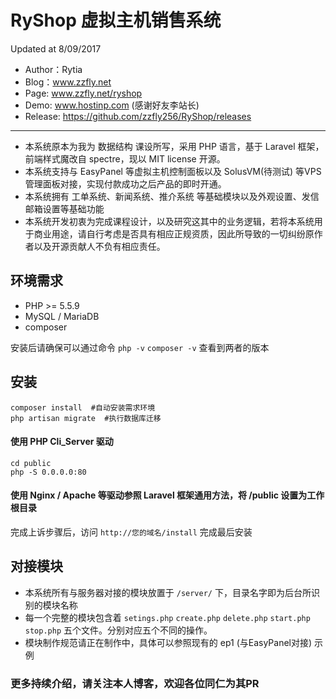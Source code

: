 # RyShop 虚拟主机销售系统
Updated at 8/09/2017
- Author：Rytia
- Blog：www.zzfly.net
- Page: www.zzfly.net/ryshop
- Demo: www.hostinp.com (感谢好友李站长)
- Release: https://github.com/zzfly256/RyShop/releases
---
- 本系统原本为我为 数据结构 课设所写，采用 PHP 语言，基于 Laravel 框架，前端样式魔改自 spectre，现以 MIT license 开源。
- 本系统支持与 EasyPanel 等虚拟主机控制面板以及 SolusVM(待测试) 等VPS管理面板对接，实现付款成功之后产品的即时开通。
- 本系统拥有 工单系统、新闻系统、推介系统 等基础模块以及外观设置、发信邮箱设置等基础功能
- 本系统开发初衷为完成课程设计，以及研究这其中的业务逻辑，若将本系统用于商业用途，请自行考虑是否具有相应正规资质，因此所导致的一切纠纷原作者以及开源贡献人不负有相应责任。

## 环境需求
- PHP >= 5.5.9
- MySQL / MariaDB
- composer

安装后请确保可以通过命令 ``php -v`` ``composer -v`` 查看到两者的版本

## 安装
```
composer install  #自动安装需求环境
php artisan migrate  #执行数据库迁移 
```
#### 使用 PHP Cli_Server 驱动
```
cd public
php -S 0.0.0.0:80
```
#### 使用 Nginx / Apache 等驱动参照 Laravel 框架通用方法，将 /public 设置为工作根目录
完成上诉步骤后，访问 ```http://您的域名/install``` 完成最后安装

## 对接模块
- 本系统所有与服务器对接的模块放置于 ``/server/`` 下，目录名字即为后台所识别的模块名称
- 每一个完整的模块包含着 ``setings.php`` ``create.php`` ``delete.php`` ``start.php`` ``stop.php`` 五个文件。分别对应五个不同的操作。
- 模块制作规范请正在制作中，具体可以参照现有的 ep1 (与EasyPanel对接) 示例

### 更多持续介绍，请关注本人博客，欢迎各位同仁为其PR

